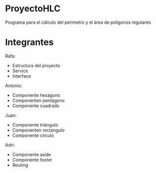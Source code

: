# ProyectoHLC
Programa para el cálculo del perímetro y el área de polígonos regulares

# Integrantes

Rafa:
 - Estructura del proyecto
 - Service
 - Interface
 
Antonio:
 - Componente hexágono
 - Componenten pentágono
 - Componente cuadrado

Juan:
 - Componente triángulo
 - Componenten rectángulo
 - Componente círculo

Adri:
 - Componente aside
 - Componente footer
 - Routing

​
